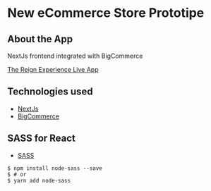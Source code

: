 # New eCommerce Store Prototipe


## About the App
NextJs frontend integrated with BigCommerce

 [The Reign Experience Live App](https://thereignexperience.netlify.app/)
 

## Technologies used
- [NextJs](https://nextjs.org/docs)
- [BigCommerce](https://developer.bigcommerce.com/stencil-docs/javascript-and-event-hooks/npm-tutorials)


## SASS for React
- [SASS](https://create-react-app.dev/docs/adding-a-sass-stylesheet/)
```
$ npm install node-sass --save
$ # or
$ yarn add node-sass
```





